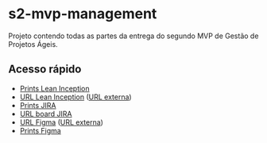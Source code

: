 # s2-mvp-management

Projeto contendo todas as partes da entrega do segundo MVP de Gestão de Projetos Ágeis.



## Acesso rápido

* [Prints Lean Inception](miro)
* [URL Lean Inception](miro/lean-inception.txt) ([URL externa](https://miro.com/welcomeonboard/OEVLWEFtaGpydENKTVpaWEpzdzJBSGQ0YnVQYjF5VkkwNzlMWWdSNEVCTG85U3BZK005dmpjYndndTVBK21uWWVZUXZUVGE1MlI1MnJMWnRBVWVVSmtqMHljaGE3QkM1RG1LTWVaanpTb0EwTkw5N1l1dkRLOEdETnhIN0JKaWFNakdSWkpBejJWRjJhRnhhb1UwcS9BPT0hdjE=?share_link_id=520598623191))
* [Prints JIRA](jira)
* [URL board JIRA](jira/board.txt)
* [URL Figma](figma/design.txt) ([URL externa](https://www.figma.com/design/kCaRnlyy28fuWUkKhBt5Hc/s2-mvp-management?node-id=0-1&t=Hz8JgtvpVmkFapN8-1))
* [Prints Figma](figma)

